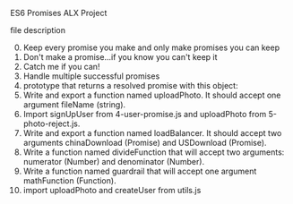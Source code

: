 ES6 Promises ALX Project

file description

0.  Keep every promise you make and only make promises you can keep
1.  Don't make a promise...if you know you can't keep it
2.  Catch me if you can!
3.  Handle multiple successful promises
4.  prototype that returns a resolved promise with this object:
5.  Write and export a function named uploadPhoto. It should accept one argument fileName (string).
6.  Import signUpUser from 4-user-promise.js and uploadPhoto from 5-photo-reject.js.
7.  Write and export a function named loadBalancer. It should accept two arguments chinaDownload (Promise) and USDownload (Promise).
8.  Write a function named divideFunction that will accept two arguments: numerator (Number) and denominator (Number).
9.   Write a function named guardrail that will accept one argument mathFunction (Function).   
100. import uploadPhoto and createUser from utils.js
